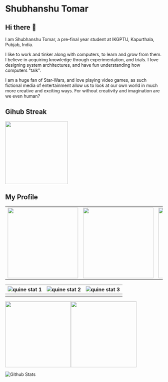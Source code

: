 # Shubhanshu Tomar

## Hi there 👋

I am Shubhanshu Tomar, a pre-final year student at IKGPTU,
Kapurthala, Pubjab, India.

I like to work and tinker along with computers, to learn
and grow from them. I believe in acquiring knowledge through
experimentation, and trials. I love designing system architectures,
and have fun understanding how computers "talk".

I am a huge fan of Star-Wars, and love playing video games,
as such fictional media of entertainment allow us to look
at our own world in much more creative and exciting ways. For
without creativity and imagination are we even human?

## Gihub Streak

<img height="200em"  src="https://github-readme-streak-stats.herokuapp.com/?user=tomshoo&show_icons=true&theme=algolia&border=true"></img>

## My Profile

<table>
    <tr>
        <td>
            <img height="225em" src="https://stats.quine.sh/tomshoo/github?theme=dark" />
        </td>
        <td>
            <img height="225em" src="https://stats.quine.sh/tomshoo/languages-over-time?theme=dark" />
        </td>
        <td>
            <img height="225em" src="https://stats.quine.sh/tomshoo/topics-over-time?theme=dark"/>
        </td>
    </tr>
</table>

|![quine stat 1](https://stats.quine.sh/tomshoo/github?theme=dark)|![quine stat 2](https://stats.quine.sh/tomshoo/languages-over-time?theme=dark)|![quine stat 3](https://stats.quine.sh/tomshoo/topics-over-time?theme=dark)|
|:-:|:-:|:-:|
|||

<img height="210em"  src="https://github-readme-stats-eight-theta.vercel.app/api?username=tomshoo&show_icons=true&theme=algolia&include_all_commits=true&count_private=true" /><img height="210em"  src="https://github-readme-stats-eight-theta.vercel.app/api/top-langs/?username=tomshoo&layout=compact&langs_count=8&theme=algolia"/>

![Github Stats](https://visitcount.itsvg.in/api?id=tomshoo&icon=0&color=0)
